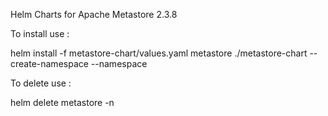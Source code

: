 Helm Charts for Apache Metastore 2.3.8

To install use :

helm install -f metastore-chart/values.yaml metastore ./metastore-chart --create-namespace --namespace <NAMESPACE>

To delete use :

helm delete metastore -n <NAMESPACE>

